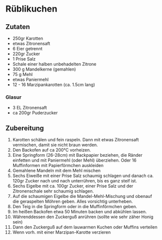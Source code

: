 # Rüblikuchen

## Zutaten

- 250gr Karotten
- etwas Zitronensaft
- 6 Eier getrennt
- 220gr Zucker
- 1 Prise Salz
- Schale einer halben unbehadelten Zitrone
- 300 g Mandelkerne (gemahlen)
- 75 g Mehl
- etwas Paniermehl
- 12 - 16 Marzipankarotten (ca. 1.5cm lang)

### Glasur

- 3 EL Zitronensaft
- ca 200gr Puderzucker

## Zubereitung

1. Karotten schälen und fein raspeln. Dann mit etwas Zitronensaft vermischen, damit sie nicht braun werden.
1. Den Backofen auf ca 200°C vorheizen.
1. Eine Springform (26-28cm) mit Backpapier beziehen, die Ränder einfetten und mit Paniermehl (oder Mehl) überziehen.
    Oder 16 Muffinformen mit Papierförmchen auskleiden
1. Gemahlene Mandeln mit dem Mehl mischen
1. Sechs Eiweiße mit einer Prise Salz schaumig schlagen und danach ca. 120gr Zucker nach und nach unterrühren, bis es ganz steif ist.
1. Sechs Eigelbe mit ca. 100gr Zucker, einer Prise Salz und der Zitronenschale sehr schaumig schlagen.
1. Auf die schaumigen Eigelbe die Mandel-Mehl-Mischung und obenauf die geraspelten Möhren geben. Alles vorsichtig unterheben.
1. Den Teig in die Springform oder in die Muffinförmchen geben.
1. Im heißen Backofen etwa 50 Minuten backen und abkühlen lassen.
1. Währenddessen den Zuckerguß anrühren (sollte wie sehr zäher Honig sein)
1. Dann den Zuckerguß auf dem lauwarmen Kuchen oder Muffins verteilen
1. Wenn vorh. mit einer Marzipan-Karotte verzieren
